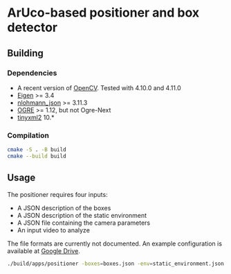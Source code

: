 # ArUco-based positioner and box detector

## Building

### Dependencies

- A recent version of [OpenCV](https://opencv.org/). Tested with 4.10.0 and
  4.11.0
- [Eigen](https://eigen.tuxfamily.org/) >= 3.4
- [nlohmann_json](https://github.com/nlohmann/json) >= 3.11.3
- [OGRE](https://www.ogre3d.org/) >= 1.12, but not Ogre-Next
- [tinyxml2](https://github.com/leethomason/tinyxml2) 10.\*

### Compilation

``` sh
cmake -S . -B build
cmake --build build
```

## Usage

The positioner requires four inputs:

- A JSON description of the boxes
- A JSON description of the static environment
- A JSON file containing the camera parameters
- An input video to analyze

The file formats are currently not documented. An example configuration is
available at [Google
Drive](https://drive.google.com/drive/folders/1tW-6yEx6MTxDuQMm00okEwCPTrKfiRjt?usp=sharing).

``` sh
./build/apps/positioner -boxes=boxes.json -env=static_environment.json -camera=camera.json video.mp4
```
